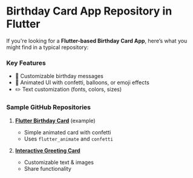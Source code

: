 # Birthday Card App Repository in Flutter  

If you're looking for a **Flutter-based Birthday Card App**, here’s what you might find in a typical repository:  

### **Key Features**  
- 🎉 Customizable birthday messages  
- 🎨 Animated UI with confetti, balloons, or emoji effects  
- ✏️ Text customization (fonts, colors, sizes)  


### **Sample GitHub Repositories**  
1. **[Flutter Birthday Card](https://github.com/yourusername/flutter-birthday-card)** (example)  
   - Simple animated card with confetti  
   - Uses `flutter_animate` and `confetti`  

2. **[Interactive Greeting Card](https://github.com/yourusername/flutter-greeting-card)**  
   - Customizable text & images  
   - Share functionality  

